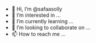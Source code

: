 - 👋 Hi, I’m @safaasolly
- 👀 I’m interested in ...
- 🌱 I’m currently learning ...
- 💞️ I’m looking to collaborate on ...
- 📫 How to reach me ...

<!---
safaasolly/safaasolly is a ✨ special ✨ repository because its `README.md` (this file) appears on your GitHub profile.
You can click the Preview link to take a look at your changes.
--->
